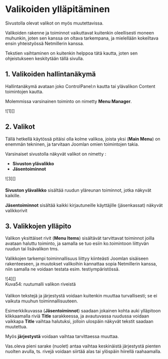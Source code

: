 # Valikoiden ylläpitäminen

Sivustolla olevat valikot on myös muutettavissa.

Valikoiden rakenne ja toiminnot vaikuttavat kuitenkin oleellisesti moneen muhunkin, joten sen kanssa
on oltava tarkempana, ja mielellään kokeiltava ensin yhteistyössä Netmillerin kanssa.

Tekstien vaihtaminen on kuitenkin helppoa tätä kautta, joten sen ohjeistukseen keskitytään tällä sivulla.


## 1. Valikoiden hallintanäkymä

Hallintanäkymä avataan joko ControlPanel:n kautta tai ylävalikon Content toimintojen kautta.

Molemmissa varsinainen toiminto on nimetty __Menu Manager__.

<figure class="fig-n border" style="margin:0 0 20px 0">
![1][]
</figure>


## 2. Valikot

Tällä hetkellä käytössä pitäisi olla kolme valikoa, joista yksi (__Main Menu__) on enemmän tekninen, ja tarvitaan
Joomlan omien toimintojen takia.

Varsinaiset sivustolla näkyvät valikot on nimetty :

* __Sivuston ylävalikko__
* __Jäsentoiminnot__


<figure class="fig-n border" style="margin:0 0 20px 0">
![3][]
</figure>

__Sivuston ylävalikko__ sisältää ruudun yläreunan toiminnot, jotka näkyvät kaikille.

__Jäsentoiminnot__ sisältää kaikki kirjautuneille käyttäjille (jäsenkassat) näkyvät valikkorivit



## 3. Valikkojen ylläpito

Valikon yksittäiset rivit (__Menu Items__) sisältävät tarvittavat toiminnot joilla avataan haluttu
toiminto, ja samalla se tuo esiin ko.toimintoon liittyvän ruudun tai lisävalikon tms.

Valikkojen tarkempi toiminnallisuus liittyy kiinteästi Joomlan sisäiseen rakenteeseen, ja muutokset 
valikoihin kannattaa sopia Netmillerin kanssa, niin samalla ne voidaan testata esim. testiympäristössä.


<figure class="fig-n border" style="margin:0 0 20px 0">
![4][]
<figcaption>Kuva54: ruutumalli valikon riveistä</figcaption>
</figure>


Valikon tekstejä ja järjestystä voidaan kuitenkin muuttaa turvallisesti; se ei vaikuta muuhun toiminnallisuuteen.

Esimerkkikuvassa (__Jäsentoiminnot__) saadaan jokainen kohta auki ylläpitoon klikkaamalla riviä __Title__ sarakkeessa,
ja avautuvassa ruudussa voidaan vaikkapa __Title__ vaihtaa halutuksi, jolloin ulospäin näkyvät tekstit saadaan
muutettua.

Myös __järjestystä__ voidaan vaihtaa tarvittaessa muuttaa.

Vas.oleva pieni sarake (nuolet) antaa vaihtaa keskinäistä järjestystä pienten nuolten avulla,
ts. rivejä voidaan siirtää alas tai ylöspäin hiirellä raahaamalla.





[1]: kuvat/kuva151.png "Ruutumalli"
[3]: kuvat/kuva153.png "Ruutumalli"
[4]: kuvat/kuva154.png "Ruutumalli"
[5]: kuvat/kuva55.png "Ruutumalli"
[6]: kuvat/kuva56.png "Ruutumalli"
[21]: pages/mediatiedostot.md
